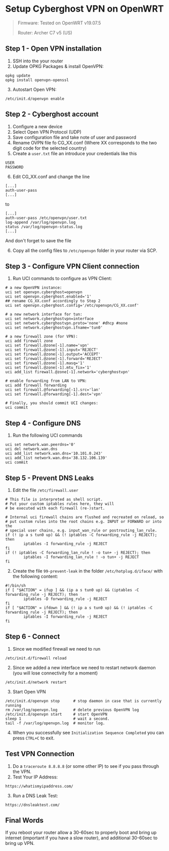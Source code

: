 # Setup Cyberghost VPN on OpenWRT
> Firmware: Tested on OpenWRT v19.07.5
>
> Router: Archer C7 v5 (US)

## Step 1 - Open VPN installation
1. SSH into the your router
2. Update OPKG Packages & install OpenVPN:
```
opkg update
opkg install openvpn-openssl
```
3. Autostart Open VPN:
```
/etc/init.d/openvpn enable
```
## Step 2 - Cyberghost account
1. Configure a new device
2. Select Open VPN Protocol (UDP)
3. Save configuration file and take note of user and password
4. Rename OVPN file fo CG_XX.conf (Where XX corresponds to the two digit code for the selected country)
5. Create a `user.txt` file an introduce your credentials like this
```
USER
PASSWORD
```
6. Edit CG_XX.conf and change the line
```
[...]
auth-user-pass
[...]
```
to
```
[...]
auth-user-pass /etc/openvpn/user.txt
log-append /var/log/openvpn.log
status /var/log/openvpn-status.log
[...]
```
And don't forget to save the file

6. Copy all the config files to `/etc/openvpn` folder in your router via SCP.

## Step 3 - Configure VPN Client connection
1. Run UCI commands to configure as VPN Client:
```
# a new OpenVPN instance:
uci set openvpn.cyberghost=openvpn
uci set openvpn.cyberghost.enabled='1'
## rename CG_XX.conf accordingly to Step 2
uci set openvpn.cyberghost.config='/etc/openvpn/CG_XX.conf'

# a new network interface for tun:
uci set network.cyberghostvpn=interface
uci set network.cyberghostvpn.proto='none' #dhcp #none
uci set network.cyberghostvpn.ifname='tun0'

# a new firewall zone (for VPN):
uci add firewall zone
uci set firewall.@zone[-1].name='vpn'
uci set firewall.@zone[-1].input='REJECT'
uci set firewall.@zone[-1].output='ACCEPT'
uci set firewall.@zone[-1].forward='REJECT'
uci set firewall.@zone[-1].masq='1'
uci set firewall.@zone[-1].mtu_fix='1'
uci add_list firewall.@zone[-1].network='cyberghostvpn'

# enable forwarding from LAN to VPN:
uci add firewall forwarding
uci set firewall.@forwarding[-1].src='lan'
uci set firewall.@forwarding[-1].dest='vpn'

# Finally, you should commit UCI changes:
uci commit
```

## Step 4 - Configure DNS
1. Run the following UCI commands
```
uci set network.wan.peerdns='0'
uci del network.wan.dns
uci add_list network.wan.dns='10.101.0.243'
uci add_list network.wan.dns='38.132.106.139'
uci commit
```

## Step 5 - Prevent DNS Leaks
1. Edit the file `/etc/firewall.user`
```
# This file is interpreted as shell script.
# Put your custom iptables rules here, they will
# be executed with each firewall (re-)start.

# Internal uci firewall chains are flushed and recreated on reload, so
# put custom rules into the root chains e.g. INPUT or FORWARD or into the
# special user chains, e.g. input_wan_rule or postrouting_lan_rule.
if (! ip a s tun0 up) && (! iptables -C forwarding_rule -j REJECT); then
        iptables -I forwarding_rule -j REJECT
fi
if (! iptables -C forwarding_lan_rule ! -o tun+ -j REJECT); then
        iptables -I forwarding_lan_rule ! -o tun+ -j REJECT
fi
```
2. Create the file `99-prevent-leak` in the folder `/etc/hotplug.d/iface/` with the following content:
```
#!/bin/sh
if [ "$ACTION" = ifup ] && (ip a s tun0 up) && (iptables -C forwarding_rule -j REJECT); then
        iptables -D forwarding_rule -j REJECT
fi
if [ "$ACTION" = ifdown ] && (! ip a s tun0 up) && (! iptables -C forwarding_rule -j REJECT); then
        iptables -I forwarding_rule -j REJECT
fi
```

## Step 6 - Connect
1. Since we modified firewall we need to run
```
/etc/init.d/firewall reload
```
2. Since we added a new interface we need to restart network daemon (you will lose connectivity for a moment)
```
/etc/init.d/network restart
```
3. Start Open VPN
```
/etc/init.d/openvpn stop      # stop daemon in case that is currently running
rm /var/log/openvpn.log       # delete previous OpenVPN log
/etc/init.d/openvpn start     # start OpenVPN
sleep 1                       # wait a second.
tail -f /var/log/openvpn.log  # monitor log.
```
4. When you successfully see `Initialization Sequence Completed` you can press `CTRL+C` to exit.

## Test VPN Connection
1. Do a `traceroute 8.8.8.8` (or some other IP) to see if you pass through the VPN.
2. Test Your IP Address:
```
https://whatismyipaddress.com/
```
3. Run a DNS Leak Test:
```
https://dnsleaktest.com/
```
## Final Words
If you reboot your router allow a 30-60sec to properly boot and bring up internet (important if you have a slow router), and additional 30-60sec to bring up VPN.
